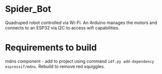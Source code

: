# Spider_Bot
Quadruped robot controlled via Wi-Fi. An Arduino manages the motors and connects to an ESP32 via I2C to access wifi capabilities.

# Requirements to build
mdns component - add to project using command `idf.py add-dependency espressif/mdns`. Rebuild to remove red squiggles.